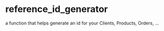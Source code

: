 # reference_id_generator
a function that helps generate an id for your Clients, Products, Orders, ...
